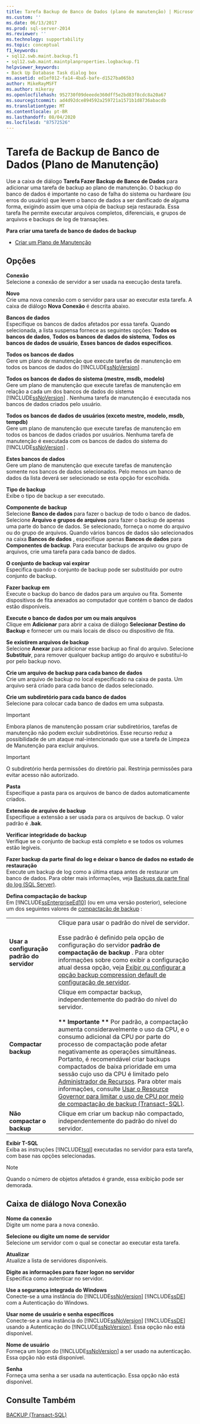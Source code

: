 ```yaml
---
title: Tarefa Backup de Banco de Dados (plano de manutenção) | Microsoft Docs
ms.custom: ''
ms.date: 06/13/2017
ms.prod: sql-server-2014
ms.reviewer: ''
ms.technology: supportability
ms.topic: conceptual
f1_keywords:
- sql12.swb.maint.backup.f1
- sql12.swb.maint.maintplanproperties.logbackup.f1
helpviewer_keywords:
- Back Up Database Task dialog box
ms.assetid: ed1ef012-fa14-4ba5-bafe-d1527ba065b3
author: MikeRayMSFT
ms.author: mikeray
ms.openlocfilehash: 952730f09deeede360dff5e2bd83f8cdc8a20a67
ms.sourcegitcommit: ad4d92dce894592a259721a1571b1d8736abacdb
ms.translationtype: MT
ms.contentlocale: pt-BR
ms.lasthandoff: 08/04/2020
ms.locfileid: "87572526"
---
```

# <a name="back-up-database-task-maintenance-plan"></a>Tarefa de Backup de Banco de Dados (Plano de Manutenção)
  Use a caixa de diálogo **Tarefa Fazer Backup de Banco de Dados** para adicionar uma tarefa de backup ao plano de manutenção. O backup do banco de dados é importante no caso de falha do sistema ou hardware (ou erros do usuário) que levem o banco de dados a ser danificado de alguma forma, exigindo assim que uma cópia de backup seja restaurada. Essa tarefa lhe permite executar arquivos completos, diferenciais, e grupos de arquivos e backups de log de transações.  
  
 **Para criar uma tarefa de banco de dados de backup**  
  
-   [Criar um Plano de Manutenção](create-a-maintenance-plan.md)  
  
## <a name="options"></a>Opções  
 **Conexão**  
 Selecione a conexão de servidor a ser usada na execução desta tarefa.  
  
 **Novo**  
 Crie uma nova conexão com o servidor para usar ao executar esta tarefa. A caixa de diálogo **Nova Conexão** é descrita abaixo.  
  
 **Bancos de dados**  
 Especifique os bancos de dados afetados por essa tarefa. Quando selecionada, a lista suspensa fornece as seguintes opções: **Todos os bancos de dados**, **Todos os bancos de dados do sistema**, **Todos os bancos de dados de usuário**, **Esses bancos de dados específicos**.  
  
 **Todos os bancos de dados**  
 Gere um plano de manutenção que execute tarefas de manutenção em todos os bancos de dados do [!INCLUDE[ssNoVersion](../../includes/ssnoversion-md.md)] .  
  
 **Todos os bancos de dados do sistema (mestre, msdb, modelo)**  
 Gere um plano de manutenção que execute tarefas de manutenção em relação a cada um dos bancos de dados do sistema [!INCLUDE[ssNoVersion](../../includes/ssnoversion-md.md)] . Nenhuma tarefa de manutenção é executada nos bancos de dados criados pelo usuário.  
  
 **Todos os bancos de dados de usuários (exceto mestre, modelo, msdb, tempdb)**  
 Gere um plano de manutenção que execute tarefas de manutenção em todos os bancos de dados criados por usuários. Nenhuma tarefa de manutenção é executada com os bancos de dados do sistema do [!INCLUDE[ssNoVersion](../../includes/ssnoversion-md.md)] .  
  
 **Estes bancos de dados**  
 Gere um plano de manutenção que execute tarefas de manutenção somente nos bancos de dados selecionados. Pelo menos um banco de dados da lista deverá ser selecionado se esta opção for escolhida.  
  
 **Tipo de backup**  
 Exibe o tipo de backup a ser executado.  
  
 **Componente de backup**  
 Selecione **Banco de dados** para fazer o backup de todo o banco de dados. Selecione **Arquivo e grupos de arquivos** para fazer o backup de apenas uma parte do banco de dados. Se selecionado, forneça o nome do arquivo ou do grupo de arquivos. Quando vários bancos de dados são selecionados na caixa **Bancos de dados** , especifique apenas **Bancos de dados** para **Componentes de backup**. Para executar backups de arquivo ou grupo de arquivos, crie uma tarefa para cada banco de dados.  
  
 **O conjunto de backup vai expirar**  
 Especifica quando o conjunto de backup pode ser substituído por outro conjunto de backup.  
  
 **Fazer backup em**  
 Execute o backup do banco de dados para um arquivo ou fita. Somente dispositivos de fita anexados ao computador que contém o banco de dados estão disponíveis.  
  
 **Execute o banco de dados por um ou mais arquivos**  
 Clique em **Adicionar** para abrir a caixa de diálogo **Selecionar Destino do Backup** e fornecer um ou mais locais de disco ou dispositivo de fita.  
  
 **Se existirem arquivos de backup**  
 Selecione **Anexar** para adicionar esse backup ao final do arquivo. Selecione **Substituir**, para remover qualquer backup antigo do arquivo e substituí-lo por pelo backup novo.  
  
 **Crie um arquivo de backup para cada banco de dados**  
 Crie um arquivo de backup no local especificado na caixa de pasta. Um arquivo será criado para cada banco de dados selecionado.  
  
 **Crie um subdiretório para cada banco de dados**  
 Selecione para colocar cada banco de dados em uma subpasta.  
  
> [!IMPORTANT]  
>  Embora planos de manutenção possam criar subdiretórios, tarefas de manutenção não podem excluir subdiretórios. Esse recurso reduz a possibilidade de um ataque mal-intencionado que use a tarefa de Limpeza de Manutenção para excluir arquivos.  
  
> [!IMPORTANT]  
>  O subdiretório herda permissões do diretório pai. Restrinja permissões para evitar acesso não autorizado.  
  
 **Pasta**  
 Especifique a pasta para os arquivos de banco de dados automaticamente criados.  
  
 **Extensão de arquivo de backup**  
 Especifique a extensão a ser usada para os arquivos de backup. O valor padrão é **.bak**.  
  
 **Verificar integridade do backup**  
 Verifique se o conjunto de backup está completo e se todos os volumes estão legíveis.  
  
 **Fazer backup da parte final do log e deixar o banco de dados no estado de restauração**  
 Execute um backup de log como a última etapa antes de restaurar um banco de dados. Para obter mais informações, veja [Backups da parte final do log &#40;SQL Server&#41;](../backup-restore/tail-log-backups-sql-server.md).  
  
 **Defina compactação de backup**  
 Em [!INCLUDE[ssEnterpriseEd10](../../includes/ssenterpriseed10-md.md)] (ou em uma versão posterior), selecione um dos seguintes valores de [compactação de backup](../backup-restore/backup-compression-sql-server.md) :  
  
|||  
|-|-|  
|**Usar a configuração padrão do servidor**|Clique para usar o padrão do nível de servidor.<br /><br /> Esse padrão é definido pela opção de configuração do servidor **padrão de compactação de backup** . Para obter informações sobre como exibir a configuração atual dessa opção, veja [Exibir ou configurar a opção backup compression default de configuração de servidor](../../database-engine/configure-windows/view-or-configure-the-backup-compression-default-server-configuration-option.md).|  
|**Compactar backup**|Clique em compactar backup, independentemente do padrão do nível do servidor.<br /><br /> **\*\* Importante \*\*** Por padrão, a compactação aumenta consideravelmente o uso da CPU, e o consumo adicional da CPU por parte do processo de compactação pode afetar negativamente as operações simultâneas. Portanto, é recomendável criar backups compactados de baixa prioridade em uma sessão cujo uso da CPU é limitado pelo [Administrador de Recursos](../resource-governor/resource-governor.md). Para obter mais informações, consulte [Usar o Resource Governor para limitar o uso de CPU por meio de compactação de backup &#40;Transact-SQL&#41;](../backup-restore/use-resource-governor-to-limit-cpu-usage-by-backup-compression-transact-sql.md).|  
|**Não compactar o backup**|Clique em criar um backup não compactado, independentemente do padrão do nível do servidor.|  
  
 **Exibir T-SQL**  
 Exiba as instruções [!INCLUDE[tsql](../../includes/tsql-md.md)] executadas no servidor para esta tarefa, com base nas opções selecionadas.  
  
> [!NOTE]  
>  Quando o número de objetos afetados é grande, essa exibição pode ser demorada.  
  
## <a name="new-connection-dialog-box"></a>Caixa de diálogo Nova Conexão  
 **Nome da conexão**  
 Digite um nome para a nova conexão.  
  
 **Selecione ou digite um nome de servidor**  
 Selecione um servidor com o qual se conectar ao executar esta tarefa.  
  
 **Atualizar**  
 Atualize a lista de servidores disponíveis.  
  
 **Digite as informações para fazer logon no servidor**  
 Especifica como autenticar no servidor.  
  
 **Use a segurança integrada do Windows**  
 Conecte-se a uma instância do [!INCLUDE[ssNoVersion](../../includes/ssnoversion-md.md)] [!INCLUDE[ssDE](../../includes/ssde-md.md)] com a Autenticação do Windows.  
  
 **Usar nome de usuário e senha específicos**  
 Conecte-se a uma instância do [!INCLUDE[ssNoVersion](../../includes/ssnoversion-md.md)] [!INCLUDE[ssDE](../../includes/ssde-md.md)] usando a Autenticação do [!INCLUDE[ssNoVersion](../../includes/ssnoversion-md.md)]. Essa opção não está disponível.  
  
 **Nome de usuário**  
 Forneça um logon do [!INCLUDE[ssNoVersion](../../includes/ssnoversion-md.md)] a ser usado na autenticação. Essa opção não está disponível.  
  
 **Senha**  
 Forneça uma senha a ser usada na autenticação. Essa opção não está disponível.  
  
## <a name="see-also"></a>Consulte Também  
 [BACKUP &#40;Transact-SQL&#41;](/sql/t-sql/statements/backup-transact-sql)  
  
  
